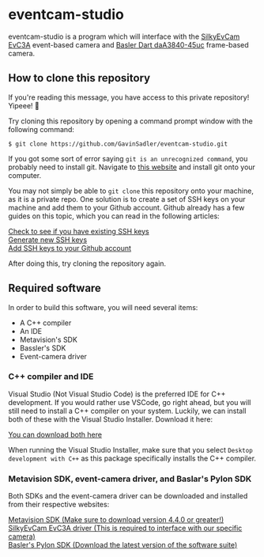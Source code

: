 # eventcam-studio

eventcam-studio is a program which will interface with the [SilkyEvCam EvC3A](https://www.centuryarks.com/images/product/sensor/silkyevcam/SilkyEvCam-USB_Spec_Rev102.pdf) event-based camera and [Basler Dart daA3840-45uc](https://docs.baslerweb.com/daa3840-45uc) frame-based camera.

## How to clone this repository

If you're reading this message, you have access to this private repository! Yipeee! 🎉

Try cloning this repository by opening a command prompt window with the following command:

`$ git clone https://github.com/GavinSadler/eventcam-studio.git`

If you got some sort of error saying `git is an unrecognized command`, you probably need to install git. Navigate to [this website](https://gitforwindows.org/)
and install git onto your computer.

You may not simply be able to `git clone` this repository onto your machine, as it is a private repo. One solution is to create a set of SSH keys on
your machine and add them to your Github account. Github already has a few guides on this topic, which you can read in the following articles:

[Check to see if you have existing SSH keys](https://docs.github.com/en/authentication/connecting-to-github-with-ssh/checking-for-existing-ssh-keys)\
[Generate new SSH keys](https://docs.github.com/en/authentication/connecting-to-github-with-ssh/generating-a-new-ssh-key-and-adding-it-to-the-ssh-agent)\
[Add SSH keys to your Github account](https://docs.github.com/en/authentication/connecting-to-github-with-ssh/adding-a-new-ssh-key-to-your-github-account)

After doing this, try cloning the repository again.

## Required software

In order to build this software, you will need several items:
- A C++ compiler
- An IDE
- Metavision's SDK
- Bassler's SDK
- Event-camera driver

### C++ compiler and IDE

Visual Studio (Not Visual Studio Code) is the preferred IDE for C++ development. If you would rather use VSCode, go right ahead, but you will still need to
install a C++ compiler on your system. Luckily, we can install both of these with the Visual Studio Installer. Download it here:

[You can download both here](https://visualstudio.microsoft.com/vs/features/cplusplus/)

When running the Visual Studio Installer, make sure that you select `Desktop development with C++` as this package specifically installs the C++ compiler.

### Metavision SDK, event-camera driver, and Baslar's Pylon SDK

Both SDKs and the event-camera driver can be downloaded and installed from their respective websites:

[Metavision SDK (Make sure to download version 4.4.0 or greater!)](https://files.prophesee.ai/share/dists/public/windows/baiTh5si/)\
[SilkyEvCam EvC3A driver (This is required to interface with our specific camera)](https://centuryarks.com/en/download/)\
[Basler's Pylon SDK (Download the latest version of the software suite)](https://www2.baslerweb.com/en/downloads/software-downloads/)
